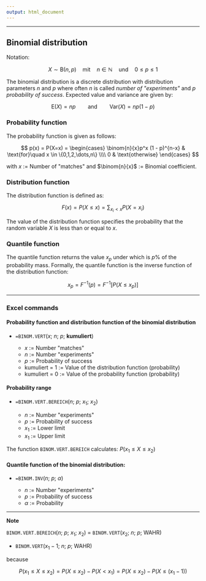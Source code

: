 ```yaml
---
output: html_document
---
```


***

## Binomial distribution

Notation:
  
  $$ X \sim \text{B}(n, p) \quad\text{mit}\quad n \in \mathbb{N} \quad\text{und}\quad 0 \leq p \leq 1 $$
  
The binomial distribution is a discrete distribution with distribution parameters $n$ and $p$ where often $n$ is called *number of "experiments"* and $p$ *probability of success*.
Expected value and variance are given by:

$$ \text{E}(X) = np \qquad\text{and}\qquad \text{Var}(X) = np(1-p) $$

### Probability function

The probability function is given as follows:

$$ p(x) = P(X=x) = \begin{cases} \binom{n}{x}p^x (1 - p)^{n-x} & \text{for}\quad x \in \{0,1,2,\dots,n\} \\\\
0 & \text{otherwise} \end{cases} $$
  
with $x$ := Number of "matches" and $\binom{n}{x}$ := Binomial coefficient. 

### Distribution function

The distribution function is defined as:
  
  $$ F(x) = P(X \leq x) = \sum_{x_i < x}P(X = x_i) $$

The value of the distribution function specifies the probability that the random variable $X$ is less than or equal to $x$.

### Quantile function

The quantile function returns the value $x_p$ under which is $p$%  of the probability mass.
Formally, the quantile function is the inverse function of the distribution function:

$$ x_p = F^{-1}(p) = F^{-1}[P(X \leq x_p)] $$

---

### Excel commands

#### Probability function and distribution function of the binomial distribution

+ `=BINOM.VERT`($x$; $n$; $p$; **kumuliert**)

    + $x$ := Number "matches"
    + $n$ := Number "experiments"
    + $p$ := Probability of success
    + kumuliert = 1 := Value of the distribution function (probability)
    + kumuliert = 0 := Value of the probability function (probability)

#### Probability range

+ `=BINOM.VERT.BEREICH`($n$; $p$; $x_1$; $x_2$)

    + $n$ := Number "experiments"
    + $p$ := Probability of success
    + $x_1$ := Lower limit
    + $x_1$ := Upper limit
    
The function `BINOM.VERT.BEREICH` calculates: $P(x_1 \leq X \leq x_2)$

#### Quantile function of the binomial distribution:

+ `=BINOM.INV`($n$; $p$; $\alpha$)

    + $n$ := Number "experiments"
    + $p$ := Probability of success
    + $\alpha$ := Probability

----

**Note**

`BINOM.VERT.BEREICH`($n$; $p$; $x_1$; $x_2$) = `BINOM.VERT`($x_2$; $n$; $p$; WAHR) 
- `BINOM.VERT`($x_1 - 1$; $n$; $p$; WAHR)

because

$$ P(x_1 \leq X \leq x_2) = P(X \leq x_2) - P(X < x_1) = P(X \leq x_2) - P(X \leq (x_1 - 1)) $$
